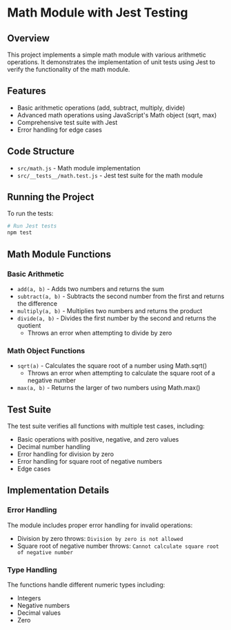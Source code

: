 # Math Module with Jest Testing

## Overview

This project implements a simple math module with various arithmetic operations. It demonstrates the implementation of unit tests using Jest to verify the functionality of the math module.

## Features

- Basic arithmetic operations (add, subtract, multiply, divide)
- Advanced math operations using JavaScript's Math object (sqrt, max)
- Comprehensive test suite with Jest
- Error handling for edge cases

## Code Structure

- `src/math.js` - Math module implementation
- `src/__tests__/math.test.js` - Jest test suite for the math module

## Running the Project

To run the tests:

```bash
# Run Jest tests
npm test
```

## Math Module Functions

### Basic Arithmetic

- `add(a, b)` - Adds two numbers and returns the sum
- `subtract(a, b)` - Subtracts the second number from the first and returns the difference
- `multiply(a, b)` - Multiplies two numbers and returns the product
- `divide(a, b)` - Divides the first number by the second and returns the quotient
  - Throws an error when attempting to divide by zero

### Math Object Functions

- `sqrt(a)` - Calculates the square root of a number using Math.sqrt()
  - Throws an error when attempting to calculate the square root of a negative number
- `max(a, b)` - Returns the larger of two numbers using Math.max()

## Test Suite

The test suite verifies all functions with multiple test cases, including:

- Basic operations with positive, negative, and zero values
- Decimal number handling
- Error handling for division by zero
- Error handling for square root of negative numbers
- Edge cases

## Implementation Details

### Error Handling

The module includes proper error handling for invalid operations:

- Division by zero throws: `Division by zero is not allowed`
- Square root of negative number throws: `Cannot calculate square root of negative number`

### Type Handling

The functions handle different numeric types including:

- Integers
- Negative numbers
- Decimal values
- Zero
